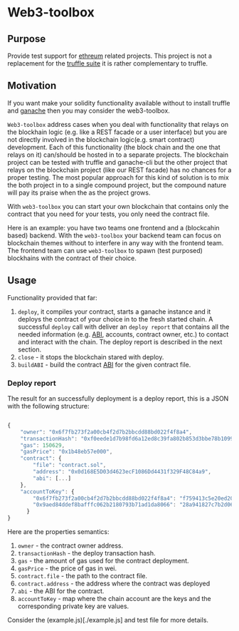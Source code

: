 # Web3-toolbox

## Purpose
Provide test support for [ethreum](https://www.ethereum.org/) related projects.
This project is not a replacement for the [truffle suite](http://truffleframework.com/) it is rather complementary to truffle.

## Motivation

If you want make your solidity functionality available without to install
truffle and [ganache](http://truffleframework.com/ganache/) then you may
consider the web3-toolbox.

`Web3-toolbox` address cases when you deal with functionality that relays on the blockhain logic (e.g. like a REST facade or a user interface) but you are not directly involved in the blockchain logic(e.g. smart contract) development.
Each of this functionality (the block chain and the one that relays on it) can/should be hosted in to a separate projects.
The blockchain project can be tested with truffle and ganache-cli but the other project that relays on the blockchain project (like our REST facade) has no chances for a proper testing.
The most popular approach for this kind of solution is to mix the both project in to a single compound project, but the compound nature will pay its praise when the  as the project grows.

With `web3-toolbox` you can start your own blockchain that contains only the contract that you need for your tests, you only need the contract file.

Here is an example: you have two teams one frontend and a (blockcahin based) backend. With the `web3-toolbox` your backend team can focus on blockchain themes without to interfere in any way with the frontend team. The frontend team can
use `web3-toolbox` to spawn (test purposed) blockhains with the contract of their choice.

## Usage

Functionality provided that far:

1. `deploy`, it compiles your contract, starts a ganache instance and it deploys the contract of your choice in to the fresh started chain. A successful `deploy` call with deliver an `deploy report` that contains all the needed information (e.g. [ABI](https://github.com/ethereum/wiki/wiki/Ethereum-Contract-ABI), accounts, contract owner, etc.) to contact and interact with the chain.
The deploy report is described in the next section.
2. `close` - it stops the blockchain stared with deploy.
3. `buildABI` - build the contract [ABI](https://github.com/ethereum/wiki/wiki/Ethereum-Contract-ABI)
for the given contract file.

### Deploy report

The result for an successfully deployment is a deploy report, this is a JSON with the following structure:

```javascript

{
    "owner": "0x6f7fb273f2a00cb4f2d7b2bbcdd88bd022f4f8a4",
    "transactionHash": "0xf0eede1d7b98fd6a12ed8c39fa802b853d3bbe78b10990fe66913afdca1897d2",
    "gas": 150629,
    "gasPrice": "0x1b48eb57e000",
    "contract": {
        "file": "contract.sol",
        "address": "0x0d168E5D03d4623ecF1086Dd4431f329F48C84a9",
        "abi": [...]
    },
    "accountToKey": {
        "0x6f7fb273f2a00cb4f2d7b2bbcdd88bd022f4f8a4": "f759413c5e20ed20e34e6ffafc2ec1dcb34cfd38cfe079a0e22e419314dde67a",
        "0x9aed84ddef8bafffc062b2180793b71ad1da8066": "28a941827c7b2d060121f82d365c8115307c836f52f466672df72d78ff9741f8"
      }
}
```

Here are the properties semantics:

1. `owner` - the contract owner address.
2. `transactionHash` - the deploy transaction hash.
3. `gas` - the amount of gas used for the contract deployment.
4. `gasPrice` - the price of gas in wei.
5. `contract.file` - the path to the contract file.
6. `contract.address` - the address where the contract was deployed
7. `abi` - the ABI for the contract.
8. `accountToKey` - map where the chain account are the keys and the corresponding private key are values.  

Consider the (example.js)[./example.js] and test file for more details.

